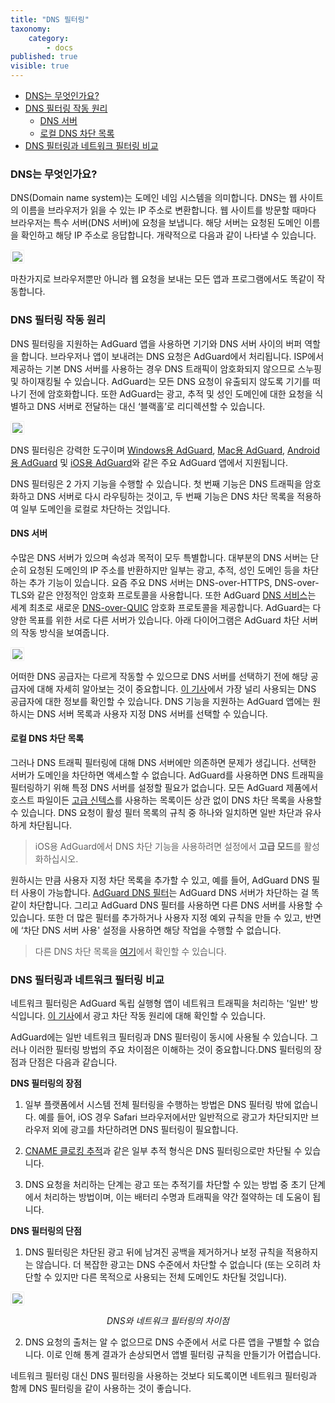 ```yaml
---
title: "DNS 필터링"
taxonomy:
    category:
        - docs
published: true
visible: true
---
```


* [DNS는 무엇인가요?](#what-is-dns)
* [DNS 필터링 작동 원리](#dns-filtering)
    * [DNS 서버](#dns-servers)
    * [로컬 DNS 차단 목록](#dns-blocklists)
* [DNS 필터링과 네트워크 필터링 비교](#compare)

<a id="what-is-dns"></a>
### DNS는 무엇인가요?

DNS(Domain name system)는 도메인 네임 시스템을 의미합니다. DNS는 웹 사이트의 이름을 브라우저가 읽을 수 있는 IP 주소로 변환합니다. 웹 사이트를 방문할 때마다 브라우저는 특수 서버(DNS 서버)에 요청을 보냅니다. 해당 서버는 요청된 도메인 이름을 확인하고 해당 IP 주소로 응답합니다. 개략적으로 다음과 같이 나타낼 수 있습니다.

<img src="https://cdn.adguard.com/public/Adguard/kb/DNS_filtering/1_how_dns_filtering_works_ko.png" style="border: 1px solid #efefef; padding: 2px;" />

마찬가지로 브라우저뿐만 아니라 웹 요청을 보내는 모든 앱과 프로그램에서도 똑같이 작동합니다. 

<a id="dns-filtering"></a>
### DNS 필터링 작동 원리

DNS 필터링을 지원하는 AdGuard 앱을 사용하면 기기와 DNS 서버 사이의 버퍼 역할을 합니다. 브라우저나 앱이 보내려는 DNS 요청은 AdGuard에서 처리됩니다. ISP에서 제공하는 기본 DNS 서버를 사용하는 경우 DNS 트래픽이 암호화되지 않으므로 스누핑 및 하이재킹될 수 있습니다. AdGuard는 모든 DNS 요청이 유출되지 않도록 기기를 떠나기 전에 암호화합니다. 또한 AdGuard는 광고, 추적 및 성인 도메인에 대한 요청을 식별하고 DNS 서버로 전달하는 대신 ‘블랙홀’로 리디렉션할 수 있습니다.

<img src="https://cdn.adguard.com/public/Adguard/kb/DNS_filtering/how_dns_filtering_works_ko.png" style="border: 1px solid #efefef; padding: 2px;" />

DNS 필터링은 강력한 도구이며 [Windows용 AdGuard](https://adguard.com/ko/adguard-windows/overview.html), [Mac용 AdGuard](https://adguard.com/ko/adguard-mac/overview.html), [Android용 AdGuard](https://adguard.com/ko/adguard-android/overview.html) 및 [iOS용 AdGuard](https://adguard.com/ko/adguard-ios/overview.html)와 같은 주요 AdGuard 앱에서 지원됩니다.

DNS 필터링은 2 가지 기능을 수행할 수 있습니다. 첫 번째 기능은 DNS 트래픽을 암호화하고 DNS 서버로 다시 라우팅하는 것이고, 두 번째 기능은 DNS 차단 목록을 적용하여 일부 도메인을 로컬로 차단하는 것입니다.

<a id="dns-servers"></a>
#### DNS 서버

수많은 DNS 서버가 있으며 속성과 목적이 모두 특별합니다. 대부분의 DNS 서버는 단순히 요청된 도메인의 IP 주소를 반환하지만 일부는 광고, 추적, 성인 도메인 등을 차단하는 추가 기능이 있습니다. 요즘 주요 DNS 서버는 DNS-over-HTTPS, DNS-over-TLS와 같은 안정적인 암호화 프로토콜을 사용합니다. 또한 AdGuard [DNS 서비스](https://adguard-dns.com/ko/welcome.html)는 세계 최초로 새로운 [DNS-over-QUIC](https://adguard.com/ko/blog/dns-over-quic.html) 암호화 프로토콜을 제공합니다. AdGuard는 다양한 목표를 위한 서로 다른 서버가 있습니다. 아래 다이어그램은 AdGuard 차단 서버의 작동 방식을 보여줍니다.

<img src="https://cdn.adguard.com/public/Adguard/kb/DNS_filtering/3_how_dns_filtering_works_ko.png" style="border: 1px solid #efefef; padding: 2px;" />

어떠한 DNS 공급자는 다르게 작동할 수 있으므로 DNS 서버를 선택하기 전에 해당 공급자에 대해 자세히 알아보는 것이 중요합니다. [이 기사](https://kb.adguard.com/en/general/dns-providers )에서 가장 널리 사용되는 DNS 공급자에 대한 정보를 확인할 수 있습니다. DNS 기능을 지원하는 AdGuard 앱에는 원하시는 DNS 서버 목록과 사용자 지정 DNS 서버를 선택할 수 있습니다.

<a id="dns-blocklists"></a>
#### 로컬 DNS 차단 목록

그러나 DNS 트래픽 필터링에 대해 DNS 서버에만 의존하면 문제가 생깁니다. 
선택한 서버가 도메인을 차단하면 액세스할 수 없습니다. AdGuard를 사용하면 DNS 트래픽을 필터링하기 위해 특정 DNS 서버를 설정할 필요가 없습니다. 모든 AdGuard 제품에서 호스트 파일이든 [고급 신텍스](https://kb.adguard.com/en/general/dns-filtering-syntax)를 사용하는 목록이든 상관 없이 DNS 차단 목록을 사용할 수 있습니다. DNS 요청이 활성 필터 목록의 규칙 중 하나와 일치하면 일반 차단과 유사하게 차단됩니다.

> iOS용 AdGuard에서 DNS 차단 기능을 사용하려면 설정에서 **고급 모드**를 활성화하십시오.

원하시는 만큼 사용자 지정 차단 목록을 추가할 수 있고, 예를 들어, AdGuard DNS 필터 사용이 가능합니다. [AdGuard DNS 필터](https://github.com/AdguardTeam/AdGuardSDNSFilter)는 AdGuard DNS 서버가 차단하는 걸 똑같이 차단합니다. 그리고 AdGuard DNS 필터를 사용하면 다른 DNS 서버를 사용할 수 있습니다. 또한 더 많은 필터를 추가하거나 사용자 지정 예외 규칙을 만들 수 있고, 반면에 ‘차단 DNS 서버 사용' 설정을 사용하면 해당 작업을 수행할 수 없습니다. 

>다른 DNS 차단 목록을 [여기](https://filterlists.com/)에서 확인할 수 있습니다.

<a id="compare"></a>
### DNS 필터링과 네트워크 필터링 비교

네트워크 필터링은 AdGuard 독립 실행형 앱이 네트워크 트래픽을 처리하는 '일반' 방식입니다. [이 기사](https://kb.adguard.com/en/general/how-ad-blocking-works )에서 광고 차단 작동 원리에 대해 확인할 수 있습니다.

AdGuard에는 일반 네트워크 필터링과 DNS 필터링이 동시에 사용될 수 있습니다. 그러나 이러한 필터링 방법의 주요 차이점은 이해하는 것이 중요합니다.DNS 필터링의 장점과 단점은 다음과 같습니다. 

**DNS 필터링의 장점**

1. 일부 플랫폼에서 시스템 전체 필터링을 수행하는 방법은 DNS 필터링 밖에 없습니다. 예를 들어, iOS 경우 Safari 브라우저에서만 일반적으로 광고가 차단되지만 브라우저 외에 광고를 차단하려면 DNS 필터링이 필요합니다.

2. [CNAME 클로킹 추적](https://adguard.com/ko/blog/cname-tracking.html)과 같은 일부 추적 형식은 DNS 필터링으로만 차단될 수 있습니다.

3. DNS 요청을 처리하는 단계는 광고 또는 추적기를 차단할 수 있는 방법 중 초기 단계에서 처리하는 방법이며, 이는 배터리 수명과 트래픽을 약간 절약하는 데 도움이 됩니다.

**DNS 필터링의 단점**

1. DNS 필터링은 차단된 광고 뒤에 남겨진 공백을 제거하거나 보정 규칙을 적용하지는 않습니다. 더 복잡한 광고는 DNS 수준에서 차단할 수 없습니다 (또는 오히려 차단할 수 있지만 다른 목적으로 사용되는 전체 도메인도 차단될 것입니다).

<img src="https://cdn.adguard.com/public/Adguard/kb/DNS_filtering/dns_diff.jpg" style="max-width: 550px; border: 1px solid #efefef; padding: 2px;" />

<p align="center"><i>DNS와 네트워크 필터링의 차이점</i><p>

2. DNS 요청의 출처는 알 수 없으므로 DNS 수준에서 서로 다른 앱을 구별할 수 없습니다. 이로 인해 통계 결과가 손상되면서 앱별 필터링 규칙을 만들기가 어렵습니다.

네트워크 필터링 대신 DNS 필터링을 사용하는 것보다 되도록이면 네트워크 필터링과 함께 DNS 필터링을 같이 사용하는 것이 좋습니다.
